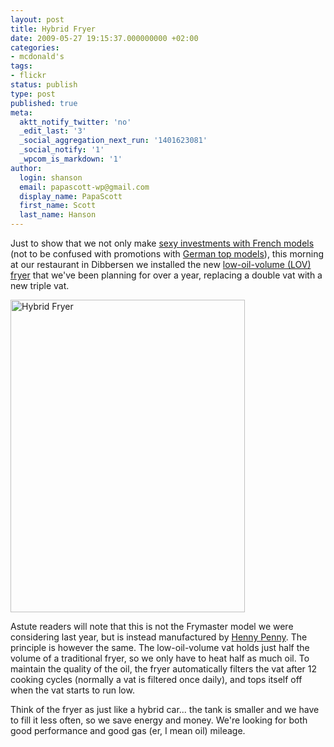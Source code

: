 ```yaml
---
layout: post
title: Hybrid Fryer
date: 2009-05-27 19:15:37.000000000 +02:00
categories:
- mcdonald's
tags:
- flickr
status: publish
type: post
published: true
meta:
  aktt_notify_twitter: 'no'
  _edit_last: '3'
  _social_aggregation_next_run: '1401623081'
  _social_notify: '1'
  _wpcom_is_markdown: '1'
author:
  login: shanson
  email: papascott-wp@gmail.com
  display_name: PapaScott
  first_name: Scott
  last_name: Hanson
---
```

<p>Just to show that we not only make <a href="/archives/2009/04/15/stripes-from-paris">sexy investments with French models</a> (not to be confused with promotions with <a href="http://www.abendzeitung.de/leute/108462">German top models</a>), this morning at our restaurant in Dibbersen we installed the new <a href="/archives/2009/04/15/stripes-from-paris">low-oil-volume (LOV) fryer</a> that we've been planning for over a year, replacing a double vat with a new triple vat.</p>
<p><a href="http://www.flickr.com/photos/51035717986@N01/3570794066" title="View 'Hybrid Fryer' on Flickr.com"><img src="https://farm4.static.flickr.com/3641/3570794066_cebd1281e2.jpg" alt="Hybrid Fryer" border="0" width="375" height="500" /></a></p>
<p>Astute readers will note that this is not the Frymaster model we were considering last year, but is instead manufactured by <a href="http://www.hennypenny.com/">Henny Penny</a>. The principle is however the same. The low-oil-volume vat holds just half the volume of a traditional fryer, so we only have to heat half as much oil. To maintain the quality of the oil, the fryer automatically filters the vat after 12 cooking cycles (normally a vat is filtered once daily), and tops itself off when the vat starts to run low.</p>
<p>Think of the fryer as just like a hybrid car... the tank is smaller and we have to fill it less often, so we save energy and money. We're looking for both good performance and good gas (er, I mean oil) mileage.</p>
